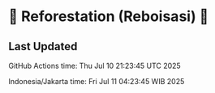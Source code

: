 
# 🌳 Reforestation (Reboisasi) 🌲

## Last Updated

GitHub Actions time: Thu Jul 10 21:23:45 UTC 2025

Indonesia/Jakarta time: Fri Jul 11 04:23:45 WIB 2025
